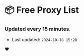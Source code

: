 # :package: Free Proxy List
### Updated every 15 minutes.

- Last updated: `2024-10-18 15:28`

:heart:
